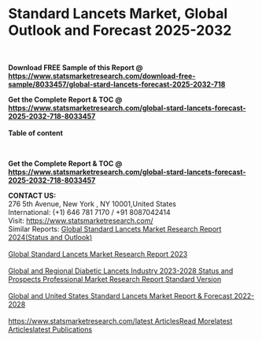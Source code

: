 <h1>Standard Lancets Market, Global Outlook and Forecast 2025-2032</h1><br/><p><strong>Download FREE Sample of this Report @ <a href="https://www.statsmarketresearch.com/download-free-sample/8033457/global-stard-lancets-forecast-2025-2032-718">https://www.statsmarketresearch.com/download-free-sample/8033457/global-stard-lancets-forecast-2025-2032-718</a></strong></p><div><b>Get the Complete Report & TOC @ <a href="https://www.statsmarketresearch.com/global-stard-lancets-forecast-2025-2032-718-8033457">https://www.statsmarketresearch.com/global-stard-lancets-forecast-2025-2032-718-8033457</a></b></div><br><b>Table of content</b><p><br><div><b>Get the Complete Report & TOC @ <a href="https://www.statsmarketresearch.com/global-stard-lancets-forecast-2025-2032-718-8033457">https://www.statsmarketresearch.com/global-stard-lancets-forecast-2025-2032-718-8033457</a></b></div></p> <b>CONTACT US:</b><br>276 5th Avenue, New York , NY 10001,United States<br>International: (+1) 646 781 7170 / +91 8087042414<br>Visit: <a href="https://www.statsmarketresearch.com/">https://www.statsmarketresearch.com/</a><br>Similar Reports: <a href="https://www.statsmarketresearch.com/global-stard-lancets-forecast-2025-2032-718-8033457">Global Standard Lancets Market Research Report 2024(Status and Outlook)</a><br/><br/><a href="https://www.statsmarketresearch.com/global-stard-lancets-forecast-2025-2032-718-8033457">Global Standard Lancets Market Research Report 2023</a><br/><br/><a href="https://www.statsmarketresearch.com/global-stard-lancets-forecast-2025-2032-718-8033457">Global and Regional Diabetic Lancets Industry 2023-2028 Status and Prospects Professional Market Research Report Standard Version</a><br/><br/><a href="https://www.statsmarketresearch.com/global-stard-lancets-forecast-2025-2032-718-8033457">Global and United States Standard Lancets Market Report & Forecast 2022-2028</a><br/><br/><a href="https://gyeongbokgung.com">https://www.statsmarketresearch.com/</a><a href="https://hallyeomaritime.com">latest Articles</a><a href="https://jingwansa.com">Read More</a><a href=https://nguoiviet.jp/">latest Articles</a><a href="https://www.intelmarketresearch.com/">latest Publications</a>